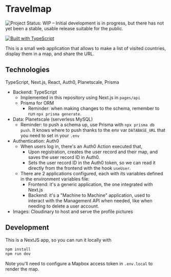 # Travelmap

![Project Status: WIP – Initial development is in progress, but there has not yet been a stable, usable release suitable for the public.](https://www.repostatus.org/badges/latest/wip.svg)

[![Built with TypeScript](https://img.shields.io/badge/%3C%2F%3E-TypeScript-%230074c1.svg)](https://www.typescriptlang.org/)

This is a small web application that allows to make a list of visited countries, display them in a map, and share the URL.

## Technologies

TypeScript, Next.js, React, Auth0, Planetscale, Prisma

- Backend: TypeScript
  - Implemented in this repository using Next.js in `pages/api`
  - Prisma for ORM
    - Reminder: when making changes to the schema, remember to run `npx prisma generate`.
- Data: Planetscale (serverless MySQL)
  - Reminder: to push a schema up, use Prisma with `npx prisma db push`. It knows where to push thanks to the env var `DATABASE_URL` that you need to set in your `.env`
- Authentication: Auth0
  - When users log in, there's an Auth0 Action executed that,
    - Upon registration, creates the user record and their map, and saves the user record ID in Auth0.
    - Sets the user record ID in the Auth0 token, so we can read it directly from the frontend with the hook `useUser`.
  - There are 2 applications configured, each with its variables defined in the environment variables file:
    - Frontend: it's a generic application, the one integrated with Next.js
    - Backend: it's a "Machine to Machine" application, used to interact with the Management API when needed, like when needing to delete a user account.
- Images: Cloudinary to host and serve the profile pictures

## Development

This is a NextJS app, so you can run it locally with

```bash
npm install
npm run dev
```

Note you'll need to configure a Mapbox access token in `.env.local` to render the map.
